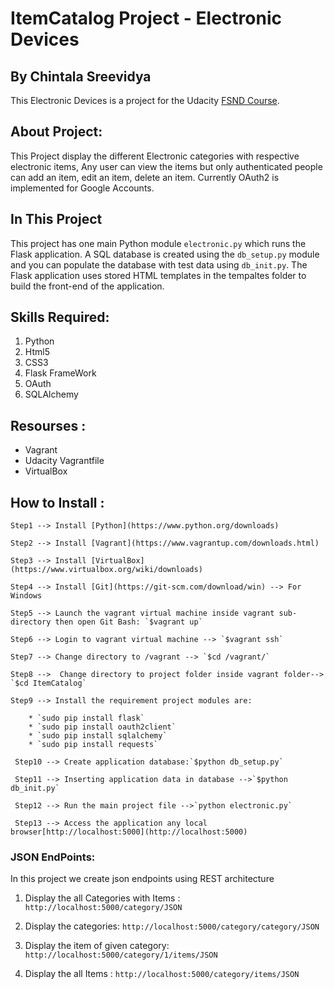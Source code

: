 # ItemCatalog Project - Electronic Devices
## By Chintala Sreevidya
This Electronic Devices is a project for the Udacity  [FSND Course](https://www.udacity.com/course/full-stack-web-developer-nanodegree--nd004).

## About Project:
This Project display the different Electronic categories with respective electronic items, Any user can view the items but only authenticated people can add an item, edit an item, delete an item. Currently OAuth2 is implemented for Google Accounts.

## In This Project
This project has one main Python module `electronic.py` which runs the Flask application. A SQL database is created using the `db_setup.py` module and you can populate the database with test data using `db_init.py`.
The Flask application uses stored HTML templates in the tempaltes folder to build the front-end of the application.

## Skills Required:
   1. Python
   2. Html5
   3. CSS3
   4. Flask FrameWork
   5. OAuth
   6. SQLAlchemy
  
## Resourses :
   - Vagrant 
   - Udacity Vagrantfile 
   - VirtualBox 

## How to Install :

    Step1 --> Install [Python](https://www.python.org/downloads)
    
    Step2 --> Install [Vagrant](https://www.vagrantup.com/downloads.html)
    
    Step3 --> Install [VirtualBox](https://www.virtualbox.org/wiki/downloads)
    
    Step4 --> Install [Git](https://git-scm.com/download/win) --> For Windows
    
    Step5 --> Launch the vagrant virtual machine inside vagrant sub-directory then open Git Bash: `$vagrant up`
    
    Step6 --> Login to vagrant virtual machine --> `$vagrant ssh`
    
    Step7 --> Change directory to /vagrant --> `$cd /vagrant/`
    
    Step8 -->  Change directory to project folder inside vagrant folder--> `$cd ItemCatalog`
    
    Step9 --> Install the requirement project modules are:
    
        * `sudo pip install flask`
        * `sudo pip install oauth2client`
        * `sudo pip install sqlalchemy`
        * `sudo pip install requests`
    
     Step10 --> Create application database:`$python db_setup.py`
    
     Step11 --> Inserting application data in database -->`$python db_init.py`

     Step12 --> Run the main project file -->`python electronic.py`
    
     Step13 --> Access the application any local browser[http://localhost:5000](http://localhost:5000)

 ### JSON EndPoints: 
 In this project we create json endpoints using REST architecture

 1. Display the all Categories with Items : ``http://localhost:5000/category/JSON``

 2. Display the categories: `http://localhost:5000/category/category/JSON`

 3. Display the item of given category: `http://localhost:5000/category/1/items/JSON`

 4. Display the all Items : `http://localhost:5000/category/items/JSON`


